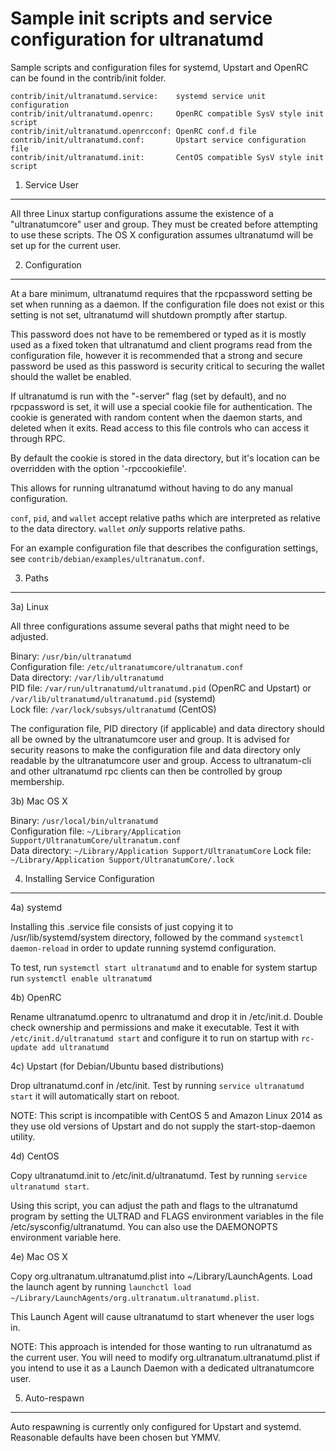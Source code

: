 Sample init scripts and service configuration for ultranatumd
==========================================================

Sample scripts and configuration files for systemd, Upstart and OpenRC
can be found in the contrib/init folder.

    contrib/init/ultranatumd.service:    systemd service unit configuration
    contrib/init/ultranatumd.openrc:     OpenRC compatible SysV style init script
    contrib/init/ultranatumd.openrcconf: OpenRC conf.d file
    contrib/init/ultranatumd.conf:       Upstart service configuration file
    contrib/init/ultranatumd.init:       CentOS compatible SysV style init script

1. Service User
---------------------------------

All three Linux startup configurations assume the existence of a "ultranatumcore" user
and group.  They must be created before attempting to use these scripts.
The OS X configuration assumes ultranatumd will be set up for the current user.

2. Configuration
---------------------------------

At a bare minimum, ultranatumd requires that the rpcpassword setting be set
when running as a daemon.  If the configuration file does not exist or this
setting is not set, ultranatumd will shutdown promptly after startup.

This password does not have to be remembered or typed as it is mostly used
as a fixed token that ultranatumd and client programs read from the configuration
file, however it is recommended that a strong and secure password be used
as this password is security critical to securing the wallet should the
wallet be enabled.

If ultranatumd is run with the "-server" flag (set by default), and no rpcpassword is set,
it will use a special cookie file for authentication. The cookie is generated with random
content when the daemon starts, and deleted when it exits. Read access to this file
controls who can access it through RPC.

By default the cookie is stored in the data directory, but it's location can be overridden
with the option '-rpccookiefile'.

This allows for running ultranatumd without having to do any manual configuration.

`conf`, `pid`, and `wallet` accept relative paths which are interpreted as
relative to the data directory. `wallet` *only* supports relative paths.

For an example configuration file that describes the configuration settings,
see `contrib/debian/examples/ultranatum.conf`.

3. Paths
---------------------------------

3a) Linux

All three configurations assume several paths that might need to be adjusted.

Binary:              `/usr/bin/ultranatumd`  
Configuration file:  `/etc/ultranatumcore/ultranatum.conf`  
Data directory:      `/var/lib/ultranatumd`  
PID file:            `/var/run/ultranatumd/ultranatumd.pid` (OpenRC and Upstart) or `/var/lib/ultranatumd/ultranatumd.pid` (systemd)  
Lock file:           `/var/lock/subsys/ultranatumd` (CentOS)  

The configuration file, PID directory (if applicable) and data directory
should all be owned by the ultranatumcore user and group.  It is advised for security
reasons to make the configuration file and data directory only readable by the
ultranatumcore user and group.  Access to ultranatum-cli and other ultranatumd rpc clients
can then be controlled by group membership.

3b) Mac OS X

Binary:              `/usr/local/bin/ultranatumd`  
Configuration file:  `~/Library/Application Support/UltranatumCore/ultranatum.conf`  
Data directory:      `~/Library/Application Support/UltranatumCore`
Lock file:           `~/Library/Application Support/UltranatumCore/.lock`

4. Installing Service Configuration
-----------------------------------

4a) systemd

Installing this .service file consists of just copying it to
/usr/lib/systemd/system directory, followed by the command
`systemctl daemon-reload` in order to update running systemd configuration.

To test, run `systemctl start ultranatumd` and to enable for system startup run
`systemctl enable ultranatumd`

4b) OpenRC

Rename ultranatumd.openrc to ultranatumd and drop it in /etc/init.d.  Double
check ownership and permissions and make it executable.  Test it with
`/etc/init.d/ultranatumd start` and configure it to run on startup with
`rc-update add ultranatumd`

4c) Upstart (for Debian/Ubuntu based distributions)

Drop ultranatumd.conf in /etc/init.  Test by running `service ultranatumd start`
it will automatically start on reboot.

NOTE: This script is incompatible with CentOS 5 and Amazon Linux 2014 as they
use old versions of Upstart and do not supply the start-stop-daemon utility.

4d) CentOS

Copy ultranatumd.init to /etc/init.d/ultranatumd. Test by running `service ultranatumd start`.

Using this script, you can adjust the path and flags to the ultranatumd program by
setting the ULTRAD and FLAGS environment variables in the file
/etc/sysconfig/ultranatumd. You can also use the DAEMONOPTS environment variable here.

4e) Mac OS X

Copy org.ultranatum.ultranatumd.plist into ~/Library/LaunchAgents. Load the launch agent by
running `launchctl load ~/Library/LaunchAgents/org.ultranatum.ultranatumd.plist`.

This Launch Agent will cause ultranatumd to start whenever the user logs in.

NOTE: This approach is intended for those wanting to run ultranatumd as the current user.
You will need to modify org.ultranatum.ultranatumd.plist if you intend to use it as a
Launch Daemon with a dedicated ultranatumcore user.

5. Auto-respawn
-----------------------------------

Auto respawning is currently only configured for Upstart and systemd.
Reasonable defaults have been chosen but YMMV.
